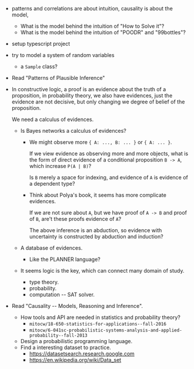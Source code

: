- patterns and correlations are about intuition,
  causality is about the model,

  - What is the model behind the intuition of "How to Solve it"?
  - What is the model behind the intuition of "POODR" and "99bottles"?

- setup typescript project

- try to model a system of random variables

  - a `Sample` class?

- Read "Patterns of Plausible Inference"

- In constructive logic, a proof is an evidence about the truth of a proposition,
  in probability theory, we also have evidences, just the evidence are not decisive,
  but only changing we degree of belief of the proposition.

  We need a calculus of evidences.

  - Is Bayes networks a calculus of evidences?

    - We might observe more `{ A: ..., B: ... }` or `{ A: ... }`.

      If we view evidence as observing more and more objects,
      what is the form of direct evidence of a conditional proposition `B -> A`,
      which increase `P(A | B)`?

      Is `B` merely a space for indexing,
      and evidence of `A` is evidence of a dependent type?

    - Think about Polya's book, it seems has more complicate evidences.

      If we are not sure about `A`,
      but we have proof of `A -> B` and proof of `B`,
      are't these proofs evidence of `A`?

      The above inference is an abduction,
      so evidence with uncertainty is constructed by
      abduction and induction?

  - A database of evidences.

    - Like the PLANNER language?

  - It seems logic is the key, which can connect many domain of study.

    - type theory.
    - probability.
    - computation -- SAT solver.

- Read "Causality -- Models, Reasoning and Inference".
  - How tools and API are needed in statistics and probability theory?
    - `mitocw/18-650-statistics-for-applications--fall-2016`
    - `mitocw/6-041sc-probabilistic-systems-analysis-and-applied-probability--fall-2013`
  - Design a probabilistic programming language.
  - Find a interesting dataset to practice.
    - https://datasetsearch.research.google.com
    - https://en.wikipedia.org/wiki/Data_set
